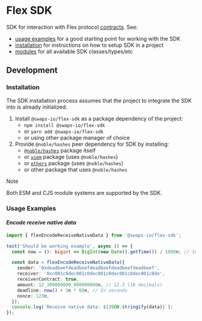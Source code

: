 # Flex SDK

SDK for interaction with Flex protocol [contracts](https://github.com/swaps-io/flex-contracts). See:

- [usage examples](#usage-examples) for a good starting point for working with the SDK
- [installation](#installation) for instructions on how to setup SDK in a project
- [modules](./modules.html) for all available SDK classes/types/etc

## Development

### Installation

The SDK installation process assumes that the project to integrate the SDK into is already initialized.

1. Install `@swaps-io/flex-sdk` as a package dependency of the project:
   - `npm install @swaps-io/flex-sdk`
   - or `yarn add @swaps-io/flex-sdk`
   - or using other package manager of choice
2. Provide `@noble/hashes` peer dependency for SDK by installing:
   - [`@noble/hashes`](https://www.npmjs.com/package/@noble/hashes) package itself
   - or [`viem`](https://www.npmjs.com/package/viem) package (uses `@noble/hashes`)
   - or [`ethers`](https://www.npmjs.com/package/ethers) package (uses `@noble/hashes`)
   - or other package that uses `@noble/hashes`

> [!NOTE]
>
> Both ESM and CJS module systems are supported by the SDK.

### Usage Examples

#### _Encode receive native data_

```ts
import { flexEncodeReceiveNativeData } from '@swaps-io/flex-sdk';

test('Should be working example', async () => {
  const now = (): bigint => BigInt(new Date().getTime()) / 1000n; // In seconds

  const data = flexEncodeReceiveNativeData({
    sender: '0xdeadbeefdeadbeefdeadbeefdeadbeefdeadbeef',
    receiver: '0xc001c0dec001c0dec001c0dec001c0dec001c0de',
    receiverContract: true,
    amount: 12_300000000_000000000n, // 12.3 (18 decimals)
    deadline: now() + 3n * 60n, // In seconds
    nonce: 123n,
  });
  console.log(`Receive native data: ${JSON.stringify(data)}`);
});
```
